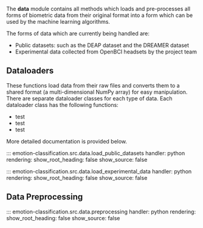 The __data__ module contains all methods which loads and pre-processes all forms of biometric data from their original format into a form which can be used by the machine learning algorithms.

The forms of data which are currently being handled are:

- Public datasets: such as the DEAP dataset and the DREAMER dataset
- Experimental data collected from OpenBCI headsets by the project team

## Dataloaders
These functions load data from their raw files and converts them to a shared format (a multi-dimensional NumPy array) for easy manipulation. There are separate dataloader classes for each type of data. Each dataloader class has the following functions:

- test
- test
- test

More detailed documentation is provided below.

::: emotion-classification.src.data.load_public_datasets
    handler: python
    rendering:
      show_root_heading: false
      show_source: false

::: emotion-classification.src.data.load_experimental_data
    handler: python
    rendering:
      show_root_heading: false
      show_source: false

## Data Preprocessing

::: emotion-classification.src.data.preprocessing
    handler: python
    rendering:
      show_root_heading: false
      show_source: false




